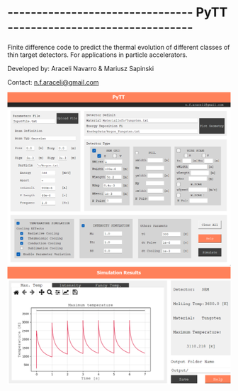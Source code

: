 #  --------------------------------        PyTT               -------------------------------- # 

 Finite difference code to predict the thermal evolution of different classes
 of thin target detectors. For applications in particle accelerators.
 
 Developed by: Araceli Navarro & Mariusz Sapinski
 
 Contact: n.f.araceli@gmail.com
 
![plot](./HelpFolder/PyTTScreanshot.png)
![plot](./HelpFolder/PyTTresults.png)
